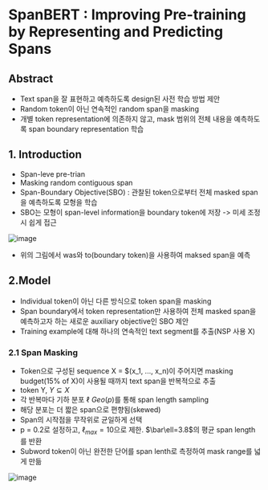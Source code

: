 # SpanBERT : Improving Pre-training by Representing and Predicting Spans

## Abstract

- Text span을 잘 표현하고 예측하도록 design된 사전 학습 방법 제안
- Random token이 아닌 연속적인 random span을 masking
- 개별 token representation에 의존하지 않고, mask 범위의 전체 내용을 예측하도록 span boundary representation 학습

## 1. Introduction

- Span-leve pre-trian
- Masking random contiguous span
- Span-Boundary Objective(SBO) : 관찰된 token으로부터 전체 masked span을 예측하도록 모형을 학습
- SBO는 모형이 span-level information을 boundary token에 저장 -> 미세 조정 시 쉽게 접근

![image](https://user-images.githubusercontent.com/80622859/230544351-31c33da5-6df1-44e9-8d69-64f281055523.png)

- 위의 그림에서 was와 to(boundary token)을 사용하여 maksed span을 예측

## 2.Model

- Individual token이 아닌 다른 방식으로 token span을 masking
- Span boundary에서 token representation만 사용하여 전체 masked span을 예측하고자 하는 새로운 auxiliary objective인 SBO 제안
- Training example에 대해 하나의 연속적인 text segment를 추출(NSP 사용 X)

### 2.1 Span Masking

- Token으로 구성된 sequence X = $(x_1, ..., x_n)이 주어지면 masking budget(15% of X)이 사용될 때까지 text span을 반복적으로 추출
- token Y, $Y \subseteq X$
- 각 반복마다 기하 분포 $\ell ~ Geo(p)$를 통해 span length sampling
- 해당 분포는 더 짧은 span으로 편향됨(skewed)
- Span의 시작점을 무작위로 균일하게 선택
- p = 0.2로 설정하고, $\ell_{max} = 10$으로 제한. $\bar\ell=3.8$의 평균 span length를 반환
- Subword token이 아닌 완전한 단어를 span lenth로 측정하여 mask range를 넓게 만듦

![image](https://user-images.githubusercontent.com/80622859/230545172-c08f237c-ecd0-4e9e-932e-a6e2cd4278a2.png)
